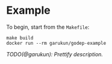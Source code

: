 # Example

To begin, start from the `Makefile`:

    make build
    docker run --rm garukun/godep-example

_TODO(@garukun): Prettify description._
